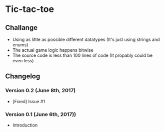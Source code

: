 # Tic-tac-toe

## Challange
- Using as little as possible different datatypes (It's just using strings and enums)
- The actual game logic happens bitwise
- The source code is less than 100 lines of code (It propably could be even less)

## Changelog
### Version 0.2 (June 8th, 2017)
- [Fixed] Issue #1

### Version 0.1 (June 6th, 2017))
- Introduction
